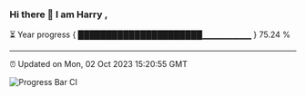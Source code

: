 ### Hi there 👋 I am Harry , 

⏳ Year progress { ██████████████████████▁▁▁▁▁▁▁▁ } 75.24 %

---

⏰ Updated on Mon, 02 Oct 2023 15:20:55 GMT

![Progress Bar CI](https://github.com/duykhang68/duykhang68/workflows/Progress%20Bar%20CI/badge.svg)
